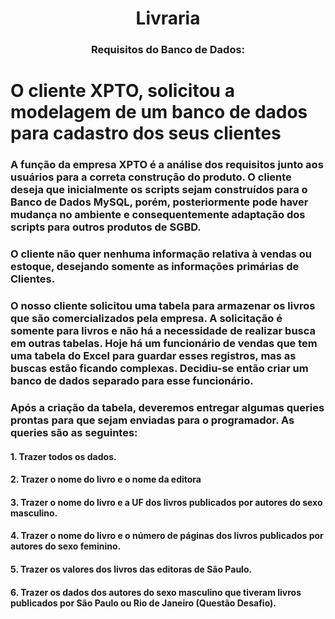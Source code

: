 <h1 align="center">
  Livraria
</h1>

<h3 align="center">
    Requisitos do Banco de Dados:
</h3>

# O cliente __XPTO__, solicitou a modelagem de um banco de dados para cadastro dos seus clientes
### A função da empresa __XPTO__ é a análise dos requisitos junto aos usuários para a correta construção do produto. O cliente deseja que inicialmente os scripts sejam construídos para o Banco de Dados MySQL, porém, posteriormente pode haver mudança no ambiente e consequentemente adaptação dos scripts para outros produtos de SGBD.

### O cliente não quer nenhuma informação relativa à vendas ou estoque, desejando somente as informações primárias de Clientes.

### O nosso cliente solicitou uma tabela para armazenar os livros que são comercializados pela empresa. A solicitação é somente para livros e não há a necessidade de realizar busca em outras tabelas. Hoje há um funcionário de vendas que tem uma tabela do Excel para guardar esses registros, mas as buscas estão ficando complexas. Decidiu-se então criar um banco de dados separado para esse funcionário.
### Após a criação da tabela, deveremos entregar algumas queries prontas para que sejam enviadas para o programador. As queries são as seguintes:

#### 1. Trazer todos os dados.
#### 2. Trazer o nome do livro e o nome da editora
#### 3. Trazer o nome do livro e a UF dos livros publicados por autores do sexo masculino.
#### 4. Trazer o nome do livro e o número de páginas dos livros publicados por autores do sexo feminino.
#### 5. Trazer os valores dos livros das editoras de São Paulo.
#### 6. Trazer os dados dos autores do sexo masculino que tiveram livros publicados por São Paulo ou Rio de Janeiro (Questão Desafio).

